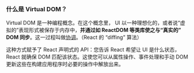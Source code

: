 ### 什么是 Virtual DOM？

Virtual DOM 是一种编程概念。在这个概念里， UI 以一种理想化的，或者说“虚拟的”表现形式被保存于内存中，**并通过如 ReactDOM 等类库使之与“真实的” DOM 同步**。这一过程叫做[协调](https://react.docschina.org/docs/reconciliation.html)。（React 的 “diffing” 算法）

这种方式赋予了 React 声明式的 API：您告诉 React 希望让 UI 是什么状态，React 就确保 DOM 匹配该状态。这使您可以从属性操作、事件处理和手动 DOM 更新这些在构建应用程序时必要的操作中解放出来。